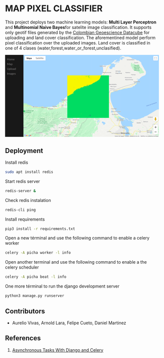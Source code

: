 # MAP PIXEL CLASSIFIER

This project deploys two machine learning models: **Multi Layer Perceptron** and **Multinomial Naive Bayes**for satelite image classification. It supports only geotif files generated by the [Colombian Geoescience Datacube](http://cdcol.ideam.gov.co/) for uploading and land cover classification. The aforementined model perform pixel classification over the uploaded images. Land cover is classified in one of 4 clases (water,forest,water_or_forest,unclasified). 

![alt text](https://raw.githubusercontent.com/DonAurelio/map-pixel-classifier/master/docs/classification.png)

## Deployment

Install redis

```sh
sudo apt install redis
```

Start redis server

```sh 
redis-server &
```

Check redis instalation

```sh 
redis-cli ping
```

Install requirements 

```sh 
pip3 install -r requirements.txt
```
Open a new términal and use the following command to enable a celery worker

```sh 
celery -A picha worker -l info
```

Open another terminal and use the following command to enable a the celery scheduler

```sh 
celery -A picha beat -l info
```

One more términal to run the django development server

```sh 
python3 manage.py runserver
```

## Contributors

* Aurelio Vivas, Arnold Lara, Felipe Cueto, Daniel Martinez

## References 

1. [Asynchronous Tasks With Django and Celery](https://realpython.com/asynchronous-tasks-with-django-and-celery/)
